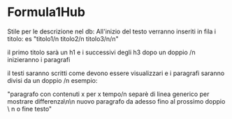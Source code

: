 # Formula1Hub

Stile per le descrizione nel db:
All'inizio del testo verranno inseriti in fila i titolo: es
"titolo1/n
titolo2/n
titolo3/n/n"

il primo titolo sarà un h1 e i successivi degli h3
dopo un doppio /n inizieranno i paragrafi

il testi saranno scritti come devono essere visualizzari e i paragrafi saranno divisi da un doppio /n
esempio:

"paragrafo con contenuti x per x tempo/n
separè di linea generico per mostrare differenza\n\n
nuovo paragrafo da adesso fino al prossimo doppio \\ n o fine testo"
